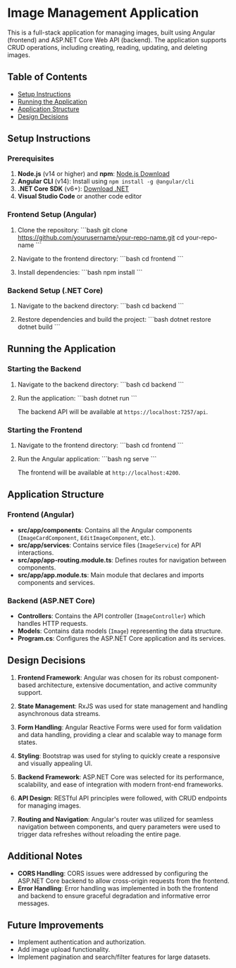 
# Image Management Application

This is a full-stack application for managing images, built using Angular (frontend) and ASP.NET Core Web API (backend). The application supports CRUD operations, including creating, reading, updating, and deleting images.

## Table of Contents

- [Setup Instructions](#setup-instructions)
- [Running the Application](#running-the-application)
- [Application Structure](#application-structure)
- [Design Decisions](#design-decisions)

## Setup Instructions

### Prerequisites

1. **Node.js** (v14 or higher) and **npm**: [Node.js Download](https://nodejs.org/)
2. **Angular CLI** (v14): Install using `npm install -g @angular/cli`
3. **.NET Core SDK** (v6+): [Download .NET](https://dotnet.microsoft.com/download)
4. **Visual Studio Code** or another code editor

### Frontend Setup (Angular)

1. Clone the repository:
   \`\`\`bash
   git clone https://github.com/yourusername/your-repo-name.git
   cd your-repo-name
   \`\`\`

2. Navigate to the frontend directory:
   \`\`\`bash
   cd frontend
   \`\`\`

3. Install dependencies:
   \`\`\`bash
   npm install
   \`\`\`

### Backend Setup (.NET Core)

1. Navigate to the backend directory:
   \`\`\`bash
   cd backend
   \`\`\`

2. Restore dependencies and build the project:
   \`\`\`bash
   dotnet restore
   dotnet build
   \`\`\`

## Running the Application

### Starting the Backend

1. Navigate to the backend directory:
   \`\`\`bash
   cd backend
   \`\`\`

2. Run the application:
   \`\`\`bash
   dotnet run
   \`\`\`

   The backend API will be available at `https://localhost:7257/api`.

### Starting the Frontend

1. Navigate to the frontend directory:
   \`\`\`bash
   cd frontend
   \`\`\`

2. Run the Angular application:
   \`\`\`bash
   ng serve
   \`\`\`

   The frontend will be available at `http://localhost:4200`.

## Application Structure

### Frontend (Angular)

- **src/app/components**: Contains all the Angular components (`ImageCardComponent`, `EditImageComponent`, etc.).
- **src/app/services**: Contains service files (`ImageService`) for API interactions.
- **src/app/app-routing.module.ts**: Defines routes for navigation between components.
- **src/app/app.module.ts**: Main module that declares and imports components and services.

### Backend (ASP.NET Core)

- **Controllers**: Contains the API controller (`ImageController`) which handles HTTP requests.
- **Models**: Contains data models (`Image`) representing the data structure.
- **Program.cs**: Configures the ASP.NET Core application and its services.

## Design Decisions

1. **Frontend Framework**: Angular was chosen for its robust component-based architecture, extensive documentation, and active community support.

2. **State Management**: RxJS was used for state management and handling asynchronous data streams.

3. **Form Handling**: Angular Reactive Forms were used for form validation and data handling, providing a clear and scalable way to manage form states.

4. **Styling**: Bootstrap was used for styling to quickly create a responsive and visually appealing UI.

5. **Backend Framework**: ASP.NET Core was selected for its performance, scalability, and ease of integration with modern front-end frameworks.

6. **API Design**: RESTful API principles were followed, with CRUD endpoints for managing images.

7. **Routing and Navigation**: Angular's router was utilized for seamless navigation between components, and query parameters were used to trigger data refreshes without reloading the entire page.

## Additional Notes

- **CORS Handling**: CORS issues were addressed by configuring the ASP.NET Core backend to allow cross-origin requests from the frontend.
- **Error Handling**: Error handling was implemented in both the frontend and backend to ensure graceful degradation and informative error messages.

## Future Improvements

- Implement authentication and authorization.
- Add image upload functionality.
- Implement pagination and search/filter features for large datasets.
